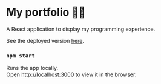 # My portfolio 👨‍💻

A React application to display my programming experience.

See the deployed version [here](https://liam-so.github.io/portfolio/).

### `npm start`

Runs the app locally.\
Open [http://localhost:3000](http://localhost:3000) to view it in the browser.
